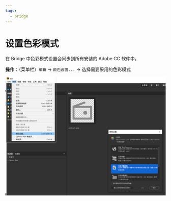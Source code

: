 ```yaml
---
tags:
  - bridge
---
```


# 设置色彩模式
在 Bridge 中色彩模式设置会同步到所有安装的 Adobe CC 软件中。

**操作**：（菜单栏）`编辑` -> `颜色设置...` -> 选择需要采用的色彩模式

![color-setting](./images/color-setting.png)

